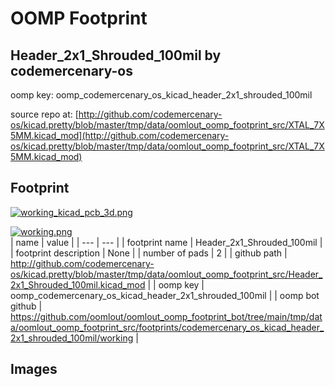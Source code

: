 # OOMP Footprint  
## Header_2x1_Shrouded_100mil  by codemercenary-os  
  
oomp key: oomp_codemercenary_os_kicad_header_2x1_shrouded_100mil  
  
source repo at: [http://github.com/codemercenary-os/kicad.pretty/blob/master/tmp/data/oomlout_oomp_footprint_src/XTAL_7X5MM.kicad_mod](http://github.com/codemercenary-os/kicad.pretty/blob/master/tmp/data/oomlout_oomp_footprint_src/XTAL_7X5MM.kicad_mod)  
## Footprint  
  
[![working_kicad_pcb_3d.png](working_kicad_pcb_3d_600.png)](working_kicad_pcb_3d.png)  
  
[![working.png](working_600.png)](working.png)  
| name | value | 
| --- | --- | 
| footprint name | Header_2x1_Shrouded_100mil | 
| footprint description | None | 
| number of pads | 2 | 
| github path | http://github.com/codemercenary-os/kicad.pretty/blob/master/tmp/data/oomlout_oomp_footprint_src/Header_2x1_Shrouded_100mil.kicad_mod | 
| oomp key | oomp_codemercenary_os_kicad_header_2x1_shrouded_100mil | 
| oomp bot github | https://github.com/oomlout/oomlout_oomp_footprint_bot/tree/main/tmp/data/oomlout_oomp_footprint_src/footprints/codemercenary_os_kicad_header_2x1_shrouded_100mil/working | 
## Images  

